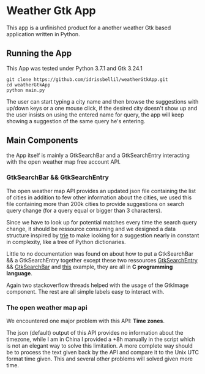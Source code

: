 # Weather Gtk App

This app is a unfinished product for a another weather Gtk based application written in Python.

## Running the App

This App was tested under Python 3.7.1 and Gtk 3.24.1

```
git clone https://github.com/idrissbellil/weatherGtkApp.git
cd weatherGtkApp
python main.py
```

The user can start typing a city name and then browse the suggestions with up/down keys or a one mouse click, if the desired city doesn't show up and the user insists on using the entered name for query, the app will keep showing a suggestion of the same query he's entering.

## Main Components

the App itself is mainly a GtkSearchBar and a GtkSearchEntry interacting with the open weather map free account API.

### GtkSearchBar && GtkSearchEntry

The open weather map API provides an updated json file containing the list of cities in addition to few other information about the cities, we used this file containing more than 200k cities to provide suggestions on search query change (for a query equal or bigger than 3 characters).

Since we have to look up for potential matches every time the search query change, it should be ressource consuming and we designed a data structure inspired by [trie](https://en.wikipedia.org/wiki/Trie) to make looking for a suggestion nearly in constant in complexity, like a tree of Python dictionaries.

Little to no documentation was found on about how to put a GtkSearchBar && a GtkSearchEntry together except these two ressources [GtkSearchEntry](https://developer.gnome.org/gtk3/stable/GtkSearchEntry.html) && [GtkSearchBar](https://developer.gnome.org/gtk3/stable/GtkSearchBar.html) and [this](https://gitlab.gnome.org/GNOME/gtk/blob/gtk-3-24/examples/search-bar.c) example, they are all in **C programming language**.

Again two stackoverflow threads helped with the usage of the GtkImage component. The rest are all simple labels easy to interact with.

### The open weather map api

We encountered one major problem with this API: **Time zones**.

The json (default) output of this API provides no information about the timezone, while I am in China I provided a +8h manually in the script which is not an elegant way to solve this limitation. A more complete way should be to process the text given back by the API and compare it to the Unix UTC format time given. This and several other problems will solved given more time.
